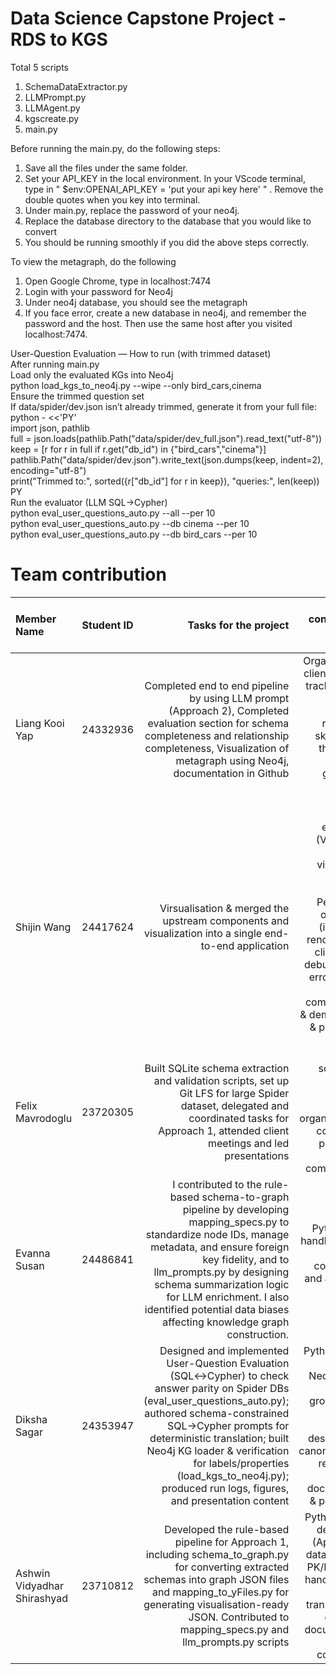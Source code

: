 
# Data Science Capstone Project - RDS to KGS

Total 5 scripts 

1. SchemaDataExtractor.py
2. LLMPrompt.py
3. LLMAgent.py
4. kgscreate.py
5. main.py

Before running the main.py, do the following steps:

1. Save all the files under the same folder. 
2. Set your API_KEY in the local environment. In your VScode terminal, type in " $env:OPENAI_API_KEY = 'put your api key here' " . Remove the double quotes when you key into terminal.
3. Under main.py, replace the password of your neo4j.
4. Replace the database directory to the database that you would like to convert
5. You should be running smoothly if you did the above steps correctly.

To view the metagraph, do the following
1. Open Google Chrome, type in localhost:7474
2. Login with your password for Neo4j
3. Under neo4j database, you should see the metagraph
4. If you face error, create a new database in neo4j, and remember the password and the host. Then use the same host after you visited localhost:7474. 

User-Question Evaluation — How to run (with trimmed dataset)           
After running main.py         
Load only the evaluated KGs into Neo4j            
python load_kgs_to_neo4j.py --wipe --only bird_cars,cinema            
Ensure the trimmed question set         
If data/spider/dev.json isn’t already trimmed, generate it from your full file:         
python - <<'PY'          
import json, pathlib          
full = json.loads(pathlib.Path("data/spider/dev_full.json").read_text("utf-8"))        
keep = [r for r in full if r.get("db_id") in {"bird_cars","cinema"}]        
pathlib.Path("data/spider/dev.json").write_text(json.dumps(keep, indent=2), encoding="utf-8")       
print("Trimmed to:", sorted({r["db_id"] for r in keep}), "queries:", len(keep))           
PY      
Run the evaluator (LLM SQL→Cypher)      
python eval_user_questions_auto.py --all --per 10      
python eval_user_questions_auto.py --db cinema --per 10      
python eval_user_questions_auto.py --db bird_cars --per 10         


# Team contribution

| Member Name | Student ID | Tasks for the project | Skills contributed to the team & project | 
| :------- | :------: | -------: | -------: |
| Liang Kooi Yap | 24332936 | Completed end to end pipeline by using LLM prompt (Approach 2), Completed evaluation section for schema completeness and relationship completeness, Visualization of metagraph using Neo4j, documentation in Github | Organize & host client meetings, tracking overall project progress, researching skills to solve the problem, provide guidance to other team members | 
| Shijin Wang | 24417624 | Virsualisation & merged the upstream components and visualization into a single end-to-end application | Front-end engineering (Vue, yFiles), graph visualization, and layout tuning. Performance optimisation (incremental rendering, light client layout), debugging, and error handling. Clear communication & demos. Report & presentation writing.|
| Felix Mavrodoglu | 23720305 | Built SQLite schema extraction and validation scripts, set up Git LFS for large Spider dataset, delegated and coordinated tasks for Approach 1, attended client meetings and led presentations | Python scripting, Git LFS, JSON handling, workflow organisation and coordination, presentation and client communication |
| Evanna Susan | 24486841 | I contributed to the rule-based schema-to-graph pipeline by developing mapping_specs.py to standardize node IDs, manage metadata, and ensure foreign key fidelity, and to llm_prompts.py by designing schema summarization logic for LLM enrichment. I also identified potential data biases affecting knowledge graph construction.| Python, JSON handling, critical thinking, collaboration, and attention to detail. |
| Diksha Sagar | 24353947 | Designed and implemented User-Question Evaluation (SQL↔Cypher) to check answer parity on Spider DBs (eval_user_questions_auto.py); authored schema-constrained SQL→Cypher prompts for deterministic translation; built Neo4j KG loader & verification for labels/properties (load_kgs_to_neo4j.py); produced run logs, figures, and presentation content | Python (sqlite3, pandas), Neo4j/Cypher, schema-grounded LLM prompts, experiment design & result canonicalisation, reproducible logging, documentation & presentation |
| Ashwin Vidyadhar Shirashyad | 23710812 | Developed the rule-based pipeline for Approach 1, including schema_to_graph.py for converting extracted schemas into graph JSON files and mapping_to_yFiles.py for generating visualisation-ready JSON. Contributed to mapping_specs.py and llm_prompts.py scripts | Python pipeline development (Approach 1), data modelling, PK/FK integrity handling, JSON schema transformation, debugging, documentation, and collaboration |


